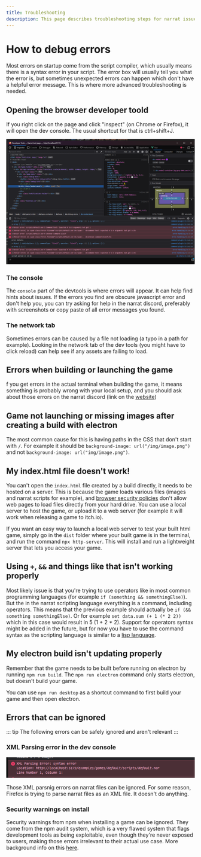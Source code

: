 ```yaml
---
title: Troubleshooting
description: This page describes troubleshooting steps for narrat issues
---
```


# How to debug errors

Most errors on startup come from the script compiler, which usually means there is a syntax error in your script. The error box will usually tell you what the error is, but sometimes unexpected errors can happen which don't have a helpful error message. This is where more advanced troubleshooting is needed.

## Opening the browser developer toold

If you right click on the page and click "inspect" (on Chrome or Firefox), it will open the dev console. The usual shortcut for that is ctrl+shift+J.

![dev console](./dev-console.png)

### The console

The `console` part of the devtools is where errors will appear. It can help find hints about issues. If the errors you find are obscure javascript error and don't help you, you can try asking for help in the narrat discord, preferably with screenshots or copy paste of all error messages you found.

### The network tab

Sometimes errors can be caused by a file not loading (a typo in a path for example). Looking in the network tab of the dev tools (you might have to click reload) can help see if any assets are failing to load.

## Errors when building or launching the game

f you get errors in the actual terminal when building the game, it means something is probably wrong with your local setup, and you should ask about those errors on the narrat discord (link on the [website](https://get-narrat.com/))

## Game not launching or missing images after creating a build with electron

The most common cause for this is having paths in the CSS that don't start with `/`. For example it should be `background-image: url("/img/image.png")` and not `background-image: url("img/image.png")`.

## My index.html file doesn't work!

You can't open the `index.html` file created by a build directly, it needs to be hosted on a server. This is because the game loads various files (images and narrat scripts for example), and [browser security policies](http://kb.mozillazine.org/Links_to_local_pages_do_not_work) don't allow web pages to load files directly from your hard drive. You can use a local server to host the game, or upload it to a web server (for example it will work when releasing a game to itch.io).

If you want an easy way to launch a local web server to test your built html game, simply go in the `dist` folder where your built game is in the terminal, and run the command `npx http-server`. This will install and run a lightweight server that lets you access your game.

## Using `+`, `&&` and things like that isn't working properly

Most likely issue is that you're trying to use operators like in most common programming languages (for example `if (something && somethingElse)`). But the in the narrat scripting language everything is a command, including operators. This means that the previous example should actually be `if (&& something somethingElse)`. Or for example `set data.sum (+ 1 (* 2 2))` which in this case would result in 5 (1 + 2 \* 2). Support for operators syntax might be added in the future, but for now you have to use the command syntax as the scripting language is similar to a [lisp language](https://www.tutorialspoint.com/lisp/lisp_operators.htm).

## My electron build isn't updating properly

Remember that the game needs to be built before running on electron by running `npm run build`. The `npm run electron` command only starts electron, but doesn't build your game.

You can use `npm run desktop` as a shortcut command to first build your game and then open electron.

## Errors that can be ignored

::: tip
The following errors can be safely ignored and aren't relevant
:::

### XML Parsing error in the dev console

![xml-error](./xml-error.png)

Those XML parsnig errors on narrat files can be ignored. For some reason, Firefox is trying to parse narrat files as an XML file. It doesn't do anything.

### Security warnings on install

Security warnings from npm when installing a game can be ignored. They come from the npm audit system, which is a very flawed system that flags development tools as being exploitable, even though they're never exposed to users, making those errors irrelevant to their actual use case. More background info on this [here](https://overreacted.io/npm-audit-broken-by-design/).
